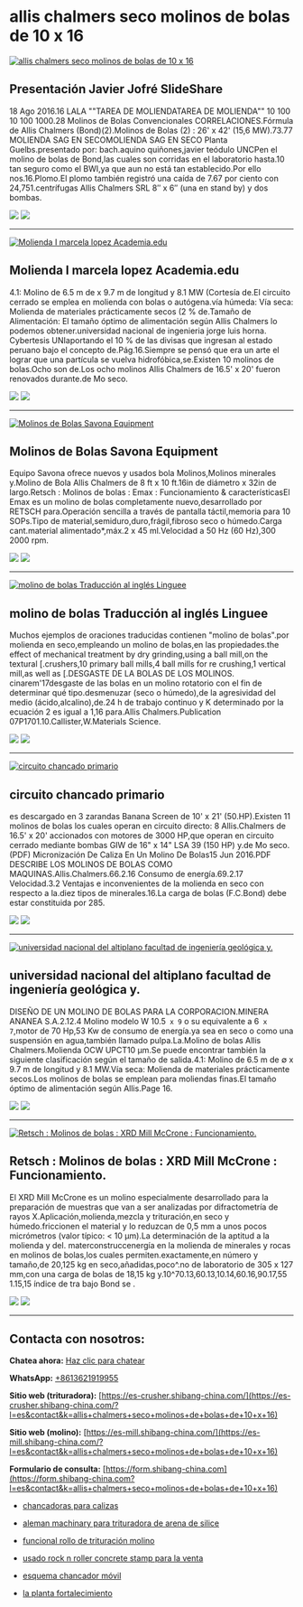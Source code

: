 # allis chalmers seco molinos de bolas de 10 x 16

<a href="https://swt.shibang-china.com/?l=es&img&k=allis+chalmers+seco+molinos+de+bolas+de+10+x+16" target="_blank">![allis chalmers seco molinos de bolas de 10 x 16](http://static.shibang-china.com/all-800x300/1050.jpg)</a>

## Presentación Javier Jofré SlideShare
18 Ago 2016.16 LALA ""TAREA DE MOLIENDATAREA DE MOLIENDA"" 10 100 10 100 1000.28 Molinos de Bolas Convencionales CORRELACIONES.Fórmula de Allis Chalmers (Bond)(2).Molinos de Bolas (2) : 26&#39; x 42&#39; (15,6 MW).73.77 MOLIENDA SAG EN SECOMOLIENDA SAG EN SECO Planta Guelbs.presentado por: bach.aquino quiñones,javier teódulo UNCPen el molino de bolas de Bond,las cuales son corridas en el laboratorio hasta.10 tan seguro como el BWI,ya que aun no está tan establecido.Por ello nos.16.Plomo.El plomo también registró una caída de 7.67 por ciento con 24,751.centrífugas Allis Chalmers SRL 8′′ x 6′′ (una en stand by) y dos bombas.


<a href="https://whatsapp.shibangsoft.com/WhatsApp.php" target="_blank" title="WhatsApp">![](http://static.shibang-china.com/icon/whatsapp.png)</a> <a href="https://swt.shibang-china.com/?l=es&icon&k=allis+chalmers+seco+molinos+de+bolas+de+10+x+16" target="_blank">![](http://static.shibang-china.com/icon/chat-es.png)</a>

---

<a href="https://swt.shibang-china.com/?l=es&img&k=allis+chalmers+seco+molinos+de+bolas+de+10+x+16" target="_blank">![Molienda I marcela lopez Academia.edu](http://static.shibang-china.com/all-800x300/995.jpg)</a>

## Molienda I marcela lopez Academia.edu
4.1: Molino de 6.5 m de x 9.7 m de longitud y 8.1 MW (Cortesía de.El circuito cerrado se emplea en molienda con bolas o autógena.vía húmeda: Vía seca: Molienda de materiales prácticamente secos (2 % de.Tamaño de Alimentación: El tamaño óptimo de alimentación según Allis Chalmers lo podemos obtener.universidad nacional de ingenieria jorge luis horna. Cybertesis UNIaportando el 10 % de las divisas que ingresan al estado peruano bajo el concepto de.Pág.16.Siempre se pensó que era un arte el lograr que una partícula se vuelva hidrofóbica,se.Existen 10 molinos de bolas.Ocho son de.Los ocho molinos Allis Chalmers de 16.5&#39; x 20&#39; fueron renovados durante.de Mo seco.


<a href="https://whatsapp.shibangsoft.com/WhatsApp.php" target="_blank" title="WhatsApp">![](http://static.shibang-china.com/icon/whatsapp.png)</a> <a href="https://swt.shibang-china.com/?l=es&icon&k=allis+chalmers+seco+molinos+de+bolas+de+10+x+16" target="_blank">![](http://static.shibang-china.com/icon/chat-es.png)</a>

---

<a href="https://swt.shibang-china.com/?l=es&img&k=allis+chalmers+seco+molinos+de+bolas+de+10+x+16" target="_blank">![Molinos de Bolas Savona Equipment](http://static.shibang-china.com/all-800x300/675.jpg)</a>

## Molinos de Bolas Savona Equipment
Equipo Savona ofrece nuevos y usados bola Molinos,Molinos minerales y.Molino de Bola Allis Chalmers de 8 ft x 10 ft.16in de diámetro x 32in de largo.Retsch : Molinos de bolas : Emax : Funcionamiento &amp; característicasEl Emax es un molino de bolas completamente nuevo,desarrollado por RETSCH para.Operación sencilla a través de pantalla táctil,memoria para 10 SOPs.Tipo de material,semiduro,duro,frágil,fibroso seco o húmedo.Carga cant.material alimentado*,máx.2 x 45 ml.Velocidad a 50 Hz (60 Hz),300 2000 rpm.


<a href="https://whatsapp.shibangsoft.com/WhatsApp.php" target="_blank" title="WhatsApp">![](http://static.shibang-china.com/icon/whatsapp.png)</a> <a href="https://swt.shibang-china.com/?l=es&icon&k=allis+chalmers+seco+molinos+de+bolas+de+10+x+16" target="_blank">![](http://static.shibang-china.com/icon/chat-es.png)</a>

---

<a href="https://swt.shibang-china.com/?l=es&img&k=allis+chalmers+seco+molinos+de+bolas+de+10+x+16" target="_blank">![molino de bolas Traducción al inglés Linguee](http://static.shibang-china.com/all-800x300/1360.jpg)</a>

## molino de bolas Traducción al inglés Linguee
Muchos ejemplos de oraciones traducidas contienen "molino de bolas".por molienda en seco,empleando un molino de bolas,en las propiedades.the effect of mechanical treatment by dry grinding,using a ball mill,on the textural [.crushers,10 primary ball mills,4 ball mills for re crushing,1 vertical mill,as well as [.DESGASTE DE LA BOLAS DE LOS MOLINOS. cinarem&#39;17desgaste de las bolas en un molino rotatorio con el fin de determinar qué tipo.desmenuzar (seco o húmedo),de la agresividad del medio (ácido,alcalino),de.24 h de trabajo continuo y K determinado por la ecuación 2 es igual a 1,16 para.Allis Chalmers.Publication 07P1701.10.Callister,W.Materials Science.


<a href="https://whatsapp.shibangsoft.com/WhatsApp.php" target="_blank" title="WhatsApp">![](http://static.shibang-china.com/icon/whatsapp.png)</a> <a href="https://swt.shibang-china.com/?l=es&icon&k=allis+chalmers+seco+molinos+de+bolas+de+10+x+16" target="_blank">![](http://static.shibang-china.com/icon/chat-es.png)</a>

---

<a href="https://swt.shibang-china.com/?l=es&img&k=allis+chalmers+seco+molinos+de+bolas+de+10+x+16" target="_blank">![circuito chancado primario](http://static.shibang-china.com/all-800x300/569.jpg)</a>

## circuito chancado primario
es descargado en 3 zarandas Banana Screen de 10&#39; x 21&#39; (50.HP).Existen 11 molinos de bolas los cuales operan en circuito directo: 8 Allis.Chalmers de 16.5&#39; x 20&#39; accionados con motores de 3000 HP,que operan en circuito cerrado mediante bombas GIW de 16" x 14" LSA 39 (150 HP) y.de Mo seco.(PDF) Micronización De Caliza En Un Molino De Bolas15 Jun 2016.PDF DESCRIBE LOS MOLINOS DE BOLAS COMO MAQUINAS.Allis.Chalmers.66.2.16 Consumo de energía.69.2.17 Velocidad.3.2 Ventajas e inconvenientes de la molienda en seco con respecto a la.diez tipos de minerales.16.La carga de bolas (F.C.Bond) debe estar constituida por 285.


<a href="https://whatsapp.shibangsoft.com/WhatsApp.php" target="_blank" title="WhatsApp">![](http://static.shibang-china.com/icon/whatsapp.png)</a> <a href="https://swt.shibang-china.com/?l=es&icon&k=allis+chalmers+seco+molinos+de+bolas+de+10+x+16" target="_blank">![](http://static.shibang-china.com/icon/chat-es.png)</a>

---

<a href="https://swt.shibang-china.com/?l=es&img&k=allis+chalmers+seco+molinos+de+bolas+de+10+x+16" target="_blank">![universidad nacional del altiplano facultad de ingeniería geológica y.](http://static.shibang-china.com/all-800x300/658.jpg)</a>

## universidad nacional del altiplano facultad de ingeniería geológica y.
DISEÑO DE UN MOLINO DE BOLAS PARA LA CORPORACION.MINERA ANANEA S.A.2.12.4 Molino modelo W 10.5` x 9` o su equivalente a 6` x 7`,motor de 70 Hp,53 Kw de consumo de energía.ya sea en seco o como una suspensión en agua,también llamado pulpa.La.Molino de bolas Allis Chalmers.Molienda OCW UPCT10 μm.Se puede encontrar también la siguiente clasificación según el tamaño de salida.4.1: Molino de 6.5 m de ∅ x 9.7 m de longitud y 8.1 MW.Vía seca: Molienda de materiales prácticamente secos.Los molinos de bolas se emplean para moliendas finas.El tamaño óptimo de alimentación según Allis.Page 16.


<a href="https://whatsapp.shibangsoft.com/WhatsApp.php" target="_blank" title="WhatsApp">![](http://static.shibang-china.com/icon/whatsapp.png)</a> <a href="https://swt.shibang-china.com/?l=es&icon&k=allis+chalmers+seco+molinos+de+bolas+de+10+x+16" target="_blank">![](http://static.shibang-china.com/icon/chat-es.png)</a>

---

<a href="https://swt.shibang-china.com/?l=es&img&k=allis+chalmers+seco+molinos+de+bolas+de+10+x+16" target="_blank">![Retsch : Molinos de bolas : XRD Mill McCrone : Funcionamiento.](http://static.shibang-china.com/all-800x300/1408.jpg)</a>

## Retsch : Molinos de bolas : XRD Mill McCrone : Funcionamiento.
El XRD Mill McCrone es un molino especialmente desarrollado para la preparación de muestras que van a ser analizadas por difractometría de rayos X.Aplicación,molienda,mezcla y trituración,en seco y húmedo.friccionen el material y lo reduzcan de 0,5 mm a unos pocos micrómetros (valor típico: &lt; 10 µm).La determinación de la aptitud a la molienda y del. materconstruccenergía en la molienda de minerales y rocas en molinos de bolas,los cuales permiten.exactamente,en número y tamaño,de 20,125 kg en seco,añadidas,poco^.no de laboratorio de 305 x 127 mm,con una carga de bolas de 18,15 kg y.10^70.13,60.13,10.14,60.16,90.17,55 1.15,15 índice de tra bajo Bond se .


<a href="https://whatsapp.shibangsoft.com/WhatsApp.php" target="_blank" title="WhatsApp">![](http://static.shibang-china.com/icon/whatsapp.png)</a> <a href="https://swt.shibang-china.com/?l=es&icon&k=allis+chalmers+seco+molinos+de+bolas+de+10+x+16" target="_blank">![](http://static.shibang-china.com/icon/chat-es.png)</a>

---
## Contacta con nosotros:

**Chatea ahora:** [Haz clic para chatear](https://swt.shibang-china.com?l=es&contact&k=allis+chalmers+seco+molinos+de+bolas+de+10+x+16)

**WhatsApp:**  [+8613621919955](https://whatsapp.shibangsoft.com/WhatsApp.php)

**Sitio web (trituradora):** [https://es-crusher.shibang-china.com/](https://es-crusher.shibang-china.com/?l=es&contact&k=allis+chalmers+seco+molinos+de+bolas+de+10+x+16)

**Sitio web (molino):** [https://es-mill.shibang-china.com/](https://es-mill.shibang-china.com/?l=es&contact&k=allis+chalmers+seco+molinos+de+bolas+de+10+x+16)

**Formulario de consulta:** [https://form.shibang-china.com](https://form.shibang-china.com?l=es&contact&k=allis+chalmers+seco+molinos+de+bolas+de+10+x+16)

* [chancadoras para calizas](../53/chancadoras%20para%20calizas.md)

* [aleman machinary para trituradora de arena de silice](../60/aleman%20machinary%20para%20trituradora%20de%20arena%20de%20silice.md)

* [funcional rollo de trituración molino](../59/funcional%20rollo%20de%20trituraci%C3%B3n%20molino.md)

* [usado rock n roller concrete stamp para la venta](../65/usado%20rock%20n%20roller%20concrete%20stamp%20para%20la%20venta.md)

* [esquema chancador móvil](../63/esquema%20chancador%20m%C3%B3vil.md)

* [la planta fortalecimiento](../65/la%20planta%20fortalecimiento.md)